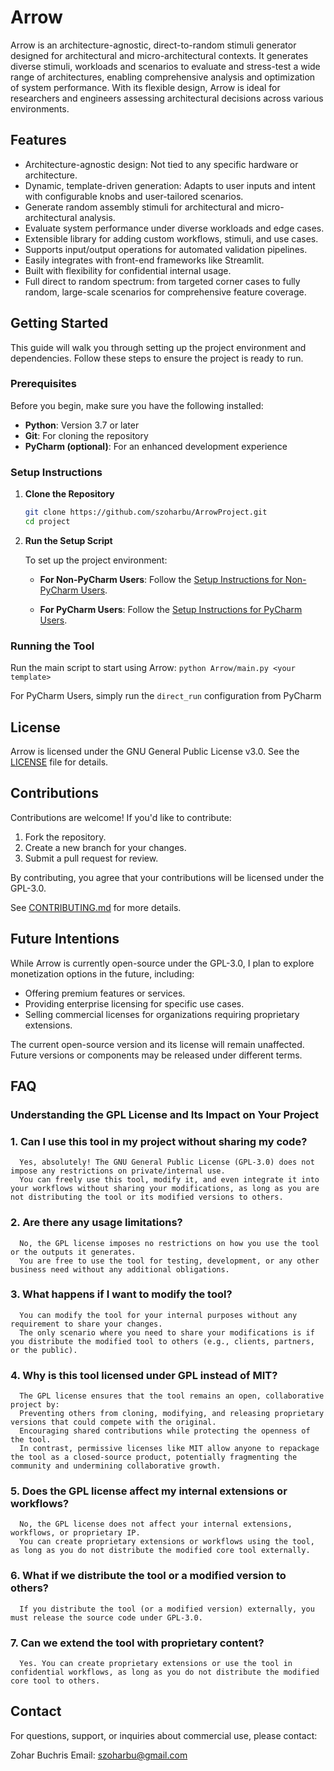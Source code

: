
# Arrow

Arrow is an architecture-agnostic, direct-to-random stimuli generator designed for architectural and micro-architectural contexts. 
It generates diverse stimuli, workloads and scenarios to evaluate and stress-test a wide range of architectures, enabling comprehensive analysis and optimization of system performance. 
With its flexible design, Arrow is ideal for researchers and engineers assessing architectural decisions across various environments.

## Features

- Architecture-agnostic design: Not tied to any specific hardware or architecture.
- Dynamic, template-driven generation: Adapts to user inputs and intent with configurable knobs and user-tailored scenarios.
- Generate random assembly stimuli for architectural and micro-architectural analysis.
- Evaluate system performance under diverse workloads and edge cases.
- Extensible library for adding custom workflows, stimuli, and use cases.
- Supports input/output operations for automated validation pipelines.
- Easily integrates with front-end frameworks like Streamlit.
- Built with flexibility for confidential internal usage.
- Full direct to random spectrum: from targeted corner cases to fully random, large-scale scenarios for comprehensive feature coverage.


## Getting Started

This guide will walk you through setting up the project environment and dependencies. Follow these steps to ensure the project is ready to run.

### Prerequisites

Before you begin, make sure you have the following installed:

- **Python**: Version 3.7 or later
- **Git**: For cloning the repository
- **PyCharm (optional)**: For an enhanced development experience


### Setup Instructions

1. **Clone the Repository**

   ```bash
   git clone https://github.com/szoharbu/ArrowProject.git
   cd project
   ```

2. **Run the Setup Script**

   To set up the project environment:

   - **For Non-PyCharm Users**:
  Follow the [Setup Instructions for Non-PyCharm Users](Docs/setup_basic.md).

   - **For PyCharm Users**:
  Follow the [Setup Instructions for PyCharm Users](Docs/setup_pycharm.md).



### Running the Tool

Run the main script to start using Arrow:
      `python Arrow/main.py <your template>`

For PyCharm Users, simply run the `direct_run` configuration from PyCharm

## License

Arrow is licensed under the GNU General Public License v3.0. See the [LICENSE](./LICENSE) file for details.

## Contributions

Contributions are welcome! If you'd like to contribute:
1. Fork the repository.
2. Create a new branch for your changes.
3. Submit a pull request for review.

By contributing, you agree that your contributions will be licensed under the GPL-3.0.

See [CONTRIBUTING.md](.Docs/CONTRIBUTING.md) for more details.

## Future Intentions

While Arrow is currently open-source under the GPL-3.0, I plan to explore monetization options in the future, including:
- Offering premium features or services.
- Providing enterprise licensing for specific use cases.
- Selling commercial licenses for organizations requiring proprietary extensions.

The current open-source version and its license will remain unaffected. Future versions or components may be released under different terms.

## FAQ

### Understanding the GPL License and Its Impact on Your Project
### 1. Can I use this tool in my project without sharing my code?
      Yes, absolutely! The GNU General Public License (GPL-3.0) does not impose any restrictions on private/internal use.
      You can freely use this tool, modify it, and even integrate it into your workflows without sharing your modifications, as long as you are not distributing the tool or its modified versions to others.
### 2. Are there any usage limitations?
      No, the GPL license imposes no restrictions on how you use the tool or the outputs it generates.
      You are free to use the tool for testing, development, or any other business need without any additional obligations.
### 3. What happens if I want to modify the tool?
      You can modify the tool for your internal purposes without any requirement to share your changes.
      The only scenario where you need to share your modifications is if you distribute the modified tool to others (e.g., clients, partners, or the public).
### 4. Why is this tool licensed under GPL instead of MIT?
      The GPL license ensures that the tool remains an open, collaborative project by:
      Preventing others from cloning, modifying, and releasing proprietary versions that could compete with the original.
      Encouraging shared contributions while protecting the openness of the tool.
      In contrast, permissive licenses like MIT allow anyone to repackage the tool as a closed-source product, potentially fragmenting the community and undermining collaborative growth.

### 5. Does the GPL license affect my internal extensions or workflows?
      No, the GPL license does not affect your internal extensions, workflows, or proprietary IP.
      You can create proprietary extensions or workflows using the tool, as long as you do not distribute the modified core tool externally.

### 6. What if we distribute the tool or a modified version to others?
      If you distribute the tool (or a modified version) externally, you must release the source code under GPL-3.0.

### 7. Can we extend the tool with proprietary content?
      Yes. You can create proprietary extensions or use the tool in confidential workflows, as long as you do not distribute the modified core tool to others.

## Contact

For questions, support, or inquiries about commercial use, please contact:

Zohar Buchris
Email: szoharbu@gmail.com

